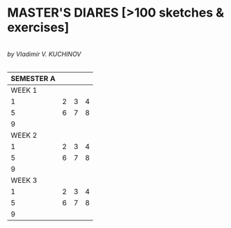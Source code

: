 <h1>MASTER'S DIARES [>100 sketches & exercises]</h1><br>
<i>by Vladimir V. KUCHINOV</i><br><br>


| SEMESTER A | | | | 
| :------ | :------ | :------ | :------
| WEEK 1 |
| 1 | 2 | 3 | 4 
| 5 | 6 | 7 | 8
| 9
| WEEK 2 |
| 1 | 2 | 3 | 4
| 5 | 6 | 7 | 8 
| 9
| WEEK 3 |
| 1 | 2 | 3 | 4
| 5 | 6 | 7 | 8
| 9
